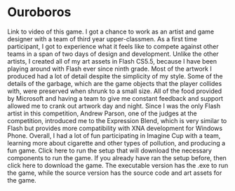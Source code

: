 Ouroboros
=========

Link to video of this game. I got a chance to work as an artist and game designer with a team of third year upper-classmen.  As a first time participant, I got to experience what it feels like to compete against other teams in a span of two days of design and development.  Unlike the other artists, I created all of my art assets in Flash CS5.5, because I have been playing around with Flash ever since ninth grade.  Most of the artwork I produced had a lot of detail despite the simplicity of my style.  Some of the details of the garbage, which are the game objects that the player collides with, were preserved when shrunk to a small size.  All of the food provided by Microsoft and having a team to give me constant feedback and support allowed me to crank out artwork day and night.  Since I was the only Flash artist in this competition, Andrew Parson, one of the judges at the competition, introduced me to the Expression Blend, which is very similar to Flash but provides more compatibility with XNA development for Windows Phone.  Overall, I had a lot of fun participating in Imagine Cup with a team, learning more about cigarette and other types of pollution, and producing a fun game. Click here to run the setup that will download the necessary components to run the game.  If you already have ran the setup before, then click here to download the game.  The executable version has the .exe to run the game, while the source version has the source code and art assets for the game.
